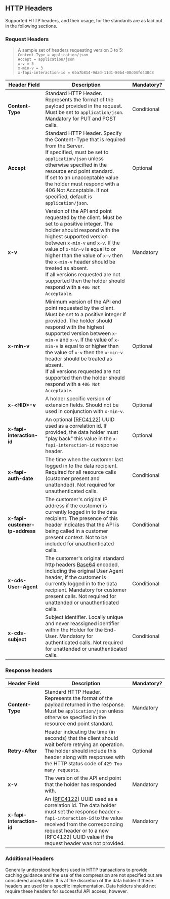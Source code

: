 ## HTTP Headers

Supported HTTP headers, and their usage, for the standards are as laid out in the following sections.

### Request Headers
>A sample set of headers requesting version 3 to 5:  
`Content-Type = application/json`  
`Accept = application/json`  
`x-v = 5`  
`x-min-v = 3`  
`x-fapi-interaction-id = 6ba7b814-9dad-11d1-80b4-00c04fd430c8`


Header Field | Description | Mandatory?
-------------|-------------|-----------
**Content-Type** | Standard HTTP Header. Represents the format of the payload provided in the request. Must be set to `application/json`. Mandatory for PUT and POST calls.| Conditional
**Accept** | Standard HTTP Header. Specify the Content-Type that is required from the Server.<br/>If specified, must be set to `application/json` unless otherwise specified in the resource end point standard.<br/>If set to an unacceptable value the holder must respond with a 406 Not Acceptable. If not specified, default is `application/json`. | Optional
**x-v** | Version of the API end point requested by the client. Must be set to a positive integer. The holder should respond with the highest supported version between `x-min-v` and `x-v`. If the value of `x-min-v` is equal to or higher than the value of `x-v` then the `x-min-v` header should be treated as absent. <br/>If all versions requested are not supported then the holder should respond with a `406 Not Acceptable`. | Mandatory
**x-min-v** | Minimum version of the API end point requested by the client. Must be set to a positive integer if provided. The holder should respond with the highest supported version between `x-min-v` and `x-v`. If the value of `x-min-v` is equal to or higher than the value of `x-v` then the `x-min-v` header should be treated as absent. <br/>If all versions requested are not supported then the holder should respond with a `406 Not Acceptable`. | Optional
**x-&lt;HID&gt;-v** | A holder specific version of extension fields. Should not be used in conjunction with `x-min-v`. | Optional
**x-fapi-interaction-id** | An optional [[RFC4122](https://tools.ietf.org/html/rfc4122)] UUID used as a correlation id. If provided, the data holder must "play back" this value in the `x-fapi-interaction-id` response header.| Optional
**x-fapi-auth-date** | The time when the customer last logged in to the data recipient.  Required for all resource calls (customer present and unattended).   Not required for unauthenticated calls. | Conditional
**x-fapi-customer-ip-address** | The customer's original IP address if the customer is currently logged in to the data recipient. The presence of this header indicates that the API is being called in a customer present context. Not to be included for unauthenticated calls. | Conditional
**x-cds-User-Agent** | The customer's original standard http headers [Base64](#common-field-types) encoded, including the original User Agent header, if the customer is currently logged in to the data recipient. Mandatory for customer present calls.  Not required for unattended or unauthenticated calls.| Conditional
**x-cds-subject** | Subject identifier. Locally unique and never reassigned identifier within the Holder for the End-User. Mandatory for authenticated calls. Not required for unattended or unauthenticated calls. | Conditional
### Response headers
Header Field | Description | Mandatory?
-------------|-------------|-----------
**Content-Type** | Standard HTTP Header. Represents the format of the payload returned in the response.<br/>Must be `application/json` unless otherwise specified in the resource end point standard. | Mandatory
**Retry-After** | Header indicating the time (in seconds) that the client should wait before retrying an operation. The holder should include this header along with responses with the HTTP status code of `429 Too many requests`. | Optional
**x-v** | The version of the API end point that the holder has responded with. | Mandatory
**x-fapi-interaction-id** | An [[RFC4122](https://tools.ietf.org/html/rfc4122)] UUID used as a correlation id. The data holder must set the response header `x-fapi-interaction-id` to the value received from the corresponding request header or to a new [RFC4122] UUID value if the request header was not provided.| Mandatory

### Additional Headers

Generally understood headers used in HTTP transactions to provide caching guidance and the use of the compression are not specified but are considered acceptable. It is at the discretion of the data holder if these headers are used for a specific implementation. Data holders should not require these headers for successful API access, however.
